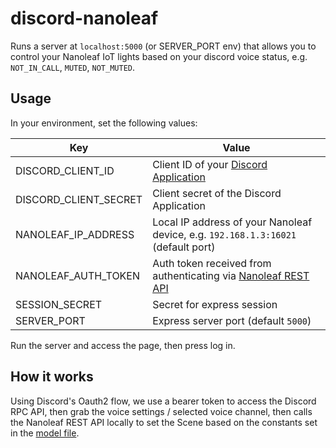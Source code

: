 # discord-nanoleaf

Runs a server at `localhost:5000` (or SERVER_PORT env) that allows you to control your Nanoleaf IoT lights based on your discord voice status, e.g. `NOT_IN_CALL`, `MUTED`, `NOT_MUTED`. 

## Usage

In your environment, set the following values:

| Key | Value |
| --- | --- |
| DISCORD_CLIENT_ID | Client ID of your [Discord Application](https://discord.com/developers/applications) |
| DISCORD_CLIENT_SECRET | Client secret of the Discord Application |
| NANOLEAF_IP_ADDRESS | Local IP address of your Nanoleaf device, e.g. `192.168.1.3:16021` (default port) |
| NANOLEAF_AUTH_TOKEN | Auth token received from authenticating via [Nanoleaf REST API](https://documenter.getpostman.com/view/1559645/RW1gEcCH#edd41442-c94f-49dc-977b-8180be92e018) |
| SESSION_SECRET | Secret for express session |
| SERVER_PORT | Express server port (default `5000`) |


Run the server and access the page, then press log in. 

## How it works

Using Discord's Oauth2 flow, we use a bearer token to access the Discord RPC API, then grab the voice settings / selected voice channel, then calls the Nanoleaf REST API locally to set the Scene based on the constants set in the [model file](./models/nanoleaf.js).
